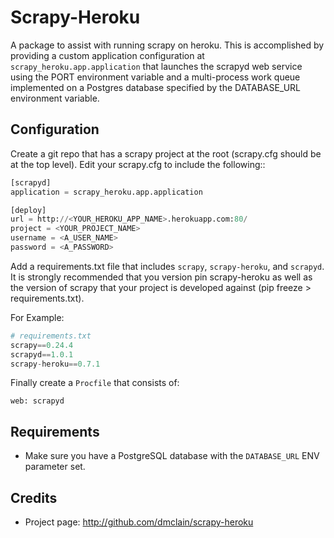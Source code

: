# Scrapy-Heroku

A package to assist with running scrapy on heroku. This is accomplished by providing
a custom application configuration at ``scrapy_heroku.app.application`` that launches
the scrapyd web service using the PORT environment variable and a multi-process work
queue implemented on a Postgres database specified by the DATABASE_URL environment
variable.

## Configuration

Create a git repo that has a scrapy project at the root (scrapy.cfg should be at the
top level). Edit your scrapy.cfg to include the following::

```python
[scrapyd]
application = scrapy_heroku.app.application

[deploy]
url = http://<YOUR_HEROKU_APP_NAME>.herokuapp.com:80/
project = <YOUR_PROJECT_NAME>
username = <A_USER_NAME>
password = <A_PASSWORD>
```

Add a requirements.txt file that includes ``scrapy``, ``scrapy-heroku``, and ``scrapyd``.
It is strongly recommended that you version pin scrapy-heroku as well as the version of scrapy that
your project is developed against (pip freeze > requirements.txt).

For Example:
```python
# requirements.txt
scrapy==0.24.4
scrapyd==1.0.1
scrapy-heroku==0.7.1
```

Finally create a `Procfile` that consists of:
```
web: scrapyd
```

## Requirements
- Make sure you have a PostgreSQL database with the `DATABASE_URL` ENV parameter set.

## Credits
- Project page: <http://github.com/dmclain/scrapy-heroku>
